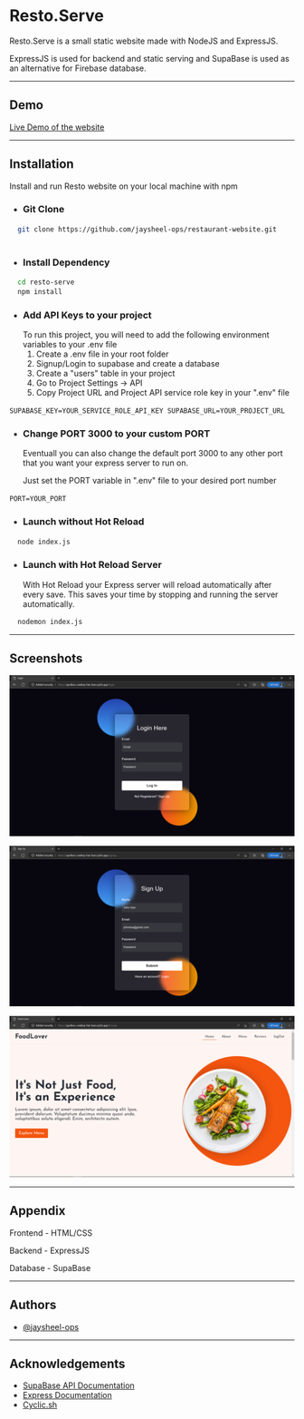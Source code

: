 
# Resto.Serve

Resto.Serve is a small static website made with NodeJS and ExpressJS.

ExpressJS is used for backend and static serving and SupaBase is used 
as an alternative for Firebase database.

---

## Demo

[ Live Demo of the website ](https://spotless-cowboy-hat-hare.cyclic.app/)

---

## Installation

Install and run Resto website on your local machine with npm

- ### Git Clone
```bash
  git clone https://github.com/jaysheel-ops/restaurant-website.git
  
```

- ### Install Dependency
```bash
  cd resto-serve
  npm install
```

- ### Add API Keys to your project
  To run this project, you will need to add the following environment variables to your .env file
  1. Create a .env file in your root folder
  2. Signup/Login to supabase and create a database 
  3. Create a "users" table in your project
  4. Go to Project Settings -> API
  5. Copy Project URL and Project API service role key in your ".env" file


`
  SUPABASE_KEY=YOUR_SERVICE_ROLE_API_KEY
  SUPABASE_URL=YOUR_PROJECT_URL
`

- ### Change PORT 3000 to your custom PORT 
    Eventuall you can also change the default port 3000 to any other port that you want your express server to run on.

    Just set the PORT variable in ".env" file to your desired port number 

`
  PORT=YOUR_PORT
`

- ### Launch without Hot Reload
```bash
  node index.js
```
  

- ### Launch with Hot Reload Server
    With Hot Reload your Express server will reload automatically after every save. This saves your time by stopping and running the server automatically.
```bash
  nodemon index.js
```

---

## Screenshots

![1](./assets/img/1.png)

![2](./assets/img/2.png)

![3](./assets/img/3.png)

---

## Appendix

Frontend - HTML/CSS

Backend - ExpressJS

Database - SupaBase

---

## Authors

- [@jaysheel-ops](https://www.github.com/jaysheel-ops)

---

## Acknowledgements

 - [SupaBase API Documentation](https://supabase.com/docs/guides/api)
 - [Express Documentation](https://github.com/matiassingers/awesome-readme)
 - [Cyclic.sh](https://cyclic.sh)